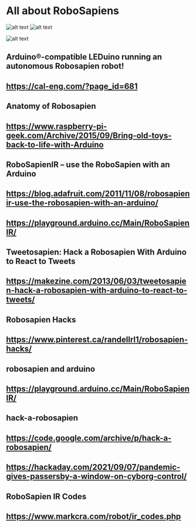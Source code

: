 # All about RoboSapiens

![alt text](Figure-1_large.png)
![alt text](RS01.png)

![alt text](RS02.png)


## Arduino®-compatible LEDuino running an autonomous Robosapien robot!
## https://cal-eng.com/?page_id=681

## Anatomy of Robosapien
## https://www.raspberry-pi-geek.com/Archive/2015/09/Bring-old-toys-back-to-life-with-Arduino

## RoboSapienIR – use the RoboSapien with an Arduino
## https://blog.adafruit.com/2011/11/08/robosapienir-use-the-robosapien-with-an-arduino/
## https://playground.arduino.cc/Main/RoboSapienIR/

## Tweetosapien: Hack a Robosapien With Arduino to React to Tweets
## https://makezine.com/2013/06/03/tweetosapien-hack-a-robosapien-with-arduino-to-react-to-tweets/

## Robosapien Hacks
## https://www.pinterest.ca/randellrl1/robosapien-hacks/

## robosapien and arduino
## https://playground.arduino.cc/Main/RoboSapienIR/

## hack-a-robosapien
## https://code.google.com/archive/p/hack-a-robosapien/

## 
## https://hackaday.com/2021/09/07/pandemic-gives-passersby-a-window-on-cyborg-control/

## RoboSapien IR Codes
## https://www.markcra.com/robot/ir_codes.php

